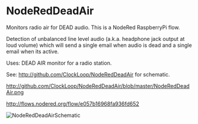 # NodeRedDeadAir
Monitors radio air for DEAD audio.  This is a NodeRed RaspberryPi flow.

Detection of unbalanced line level audio (a.k.a. headphone jack output at loud volume) which will send a single email when audio is dead and a single email when its active.

Uses: DEAD AIR monitor for a radio station.

See: http://github.com/ClockLoop/NodeRedDeadAir for schematic.

http://github.com/ClockLoop/NodeRedDeadAir/blob/master/NodeRedDeadAir.png

http://flows.nodered.org/flow/e057b16968fa936fd652

![NodeRedDeadAirSchematic](http://github.com/ClockLoop/NodeRedDeadAir/blob/master/NodeRedDeadAir.png)
